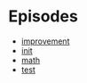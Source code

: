 # Episodes

- [improvement](episodes/improvement_en.md)
- [init](episodes/init_en.md)
- [math](episodes/math_en.md)
- [test](episodes/test_en.md)
